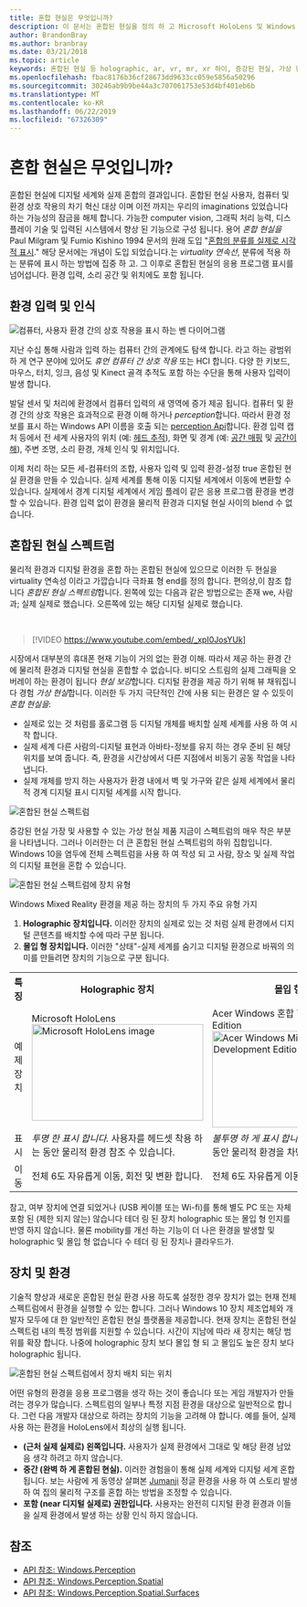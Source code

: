 ```yaml
---
title: 혼합 현실은 무엇입니까?
description: 이 문서는 혼합된 현실을 정의 하 고 Microsoft HoloLens 및 Windows Mixed Reality 몰입 형 헤드셋와 같은 Windows Mixed Reality 장치 뿐만 아니라 간단한 AR 및 VR 장치, 혼합된 현실 스펙트럼을 따라 배치 하는 방법을 보여 줍니다.
author: BrandonBray
ms.author: branbray
ms.date: 03/21/2018
ms.topic: article
keywords: 혼합된 현실 등 holographic, ar, vr, mr, xr 하이, 증강된 현실, 가상 현실, 설명
ms.openlocfilehash: fbac8176b36cf28673dd9633cc059e5856a50296
ms.sourcegitcommit: 30246ab9b9be44a3c707061753e53d4bf401eb6b
ms.translationtype: MT
ms.contentlocale: ko-KR
ms.lasthandoff: 06/22/2019
ms.locfileid: "67326309"
---
```

# <a name="what-is-mixed-reality"></a>혼합 현실은 무엇입니까?

혼합된 현실에 디지털 세계와 실제 혼합의 결과입니다. 혼합된 현실 사용자, 컴퓨터 및 환경 상호 작용의 차기 혁신 대상 이며 이전 까지는 우리의 imaginations 있었습니다 하는 가능성의 잠금을 해제 합니다. 가능한 computer vision, 그래픽 처리 능력, 디스플레이 기술 및 입력된 시스템에서 향상 된 기능으로 구성 됩니다. 용어 *혼합 현실을* Paul Milgram 및 Fumio Kishino 1994 문서의 원래 도입 "[혼합의 분류를 실제로 시각적 표시](http://etclab.mie.utoronto.ca/people/paul_dir/IEICE94/ieice.html)." 해당 문서에는 개념이 도입 되었습니다.는 *virtuality 연속선*, 분류에 적용 하는 분류에 표시 하는 방법에 집중 하 고. 그 이후로 혼합된 현실의 응용 프로그램 표시를 넘어섭니다. 환경 입력, 소리 공간 및 위치에도 포함 됩니다.

## <a name="environmental-input-and-perception"></a>환경 입력 및 인식

![컴퓨터, 사용자 환경 간의 상호 작용을 표시 하는 벤 다이어그램](images/mixed-reality-venn-diagram-300px.png)<br> 

지난 수십 통해 사람과 입력 하는 컴퓨터 간의 관계에도 탐색 합니다. 라고 하는 광범위 하 게 연구 분야에 있어도 *휴먼 컴퓨터 간 상호 작용* 또는 HCI 합니다. 다양 한 키보드, 마우스, 터치, 잉크, 음성 및 Kinect 골격 추적도 포함 하는 수단을 통해 사용자 입력이 발생 합니다.

발달 센서 및 처리에 환경에서 컴퓨터 입력의 새 영역에 증가 제공 됩니다. 컴퓨터 및 환경 간의 상호 작용은 효과적으로 환경 이해 하거나 *perception*합니다. 따라서 환경 정보를 표시 하는 Windows API 이름을 호출 되는 [perception Api](https://docs.microsoft.com/uwp/api/Windows.Perception)합니다. 환경 입력 캡처 등에서 전 세계 사용자의 위치 (예: [헤드 추적](coordinate-systems.md)), 화면 및 경계 (예: [공간 매핑](spatial-mapping.md) 및 [공간이해](case-study-expanding-the-spatial-mapping-capabilities-of-hololens.md)), 주변 조명, 소리 환경, 개체 인식 및 위치입니다.

이제 처리 하는 모든 세-컴퓨터의 조합, 사용자 입력 및 입력 환경-설정 true 혼합된 현실 환경을 만들 수 있습니다. 실제 세계를 통해 이동 디지털 세계에서 이동에 변환할 수 있습니다. 실제에서 경계 디지털 세계에서 게임 플레이 같은 응용 프로그램 환경을 변경할 수 있습니다. 환경 입력 없이 환경을 물리적 환경과 디지털 현실 사이의 blend 수 없습니다.

## <a name="the-mixed-reality-spectrum"></a>혼합된 현실 스펙트럼

물리적 환경과 디지털 환경을 혼합 하는 혼합된 현실에 있으므로 이러한 두 현실을 virtuality 연속성 이라고 가깝습니다 극좌표 형 end를 정의 합니다. 편의상,이 참조 합니다 *혼합된 현실 스펙트럼*합니다. 왼쪽에 있는 다음과 같은 방법으로는 존재 we, 사람과; 실제 실제로 했습니다. 오른쪽에 있는 해당 디지털 실제로 했습니다.

<br>

>[!VIDEO https://www.youtube.com/embed/_xpI0JosYUk]

시장에서 대부분의 휴대폰 현재 기능이 거의 없는 환경 이해. 따라서 제공 하는 환경 간에 물리적 환경과 디지털 현실을 혼합할 수 없습니다. 비디오 스트림의 실제 그래픽을 오버레이 하는 환경이 됩니다 *현실 보강*합니다. 디지털 환경을 제공 하기 위해 뷰 채워집니다 경험 *가상 현실*합니다. 이러한 두 가지 극단적인 간에 사용 되는 환경은 알 수 있듯이 *혼합 현실을*:
* 실제로 있는 것 처럼를 홀로그램 등 디지털 개체를 배치할 실제 세계를 사용 하 여 시작 합니다.
* 실제 세계 다른 사람의-디지털 표현과 아바타-정보를 유지 하는 경우 준비 된 해당 위치를 보여 줍니다. 즉, 환경을 시간상에서 다른 지점에서 비동기 공동 작업을 나타냅니다.
* 실제 개체를 방지 하는 사용자가 환경 내에서 벽 및 가구와 같은 실제 세계에서 물리적 경계 디지털 표시 디지털 세계를 시작 합니다.

![혼합된 현실 스펙트럼](images/mixed-reality-spectrum-550px.png)

증강된 현실 가장 및 사용할 수 있는 가상 현실 제품 지금이 스펙트럼의 매우 작은 부분을 나타냅니다. 그러나 이러한는 더 큰 혼합된 현실 스펙트럼의 하위 집합입니다. Windows 10을 염두에 전체 스펙트럼을 사용 하 여 작성 되 고 사람, 장소 및 실제 작업의 디지털 표현을 혼합 수 있습니다.

![혼합된 현실 스펙트럼에 장치 유형](images/mixed-reality-spectrum-device-types-550px.png)

Windows Mixed Reality 환경을 제공 하는 장치의 두 가지 주요 유형 가지
1. **Holographic 장치입니다.** 이러한 장치의 실제로 있는 것 처럼 실제 환경에서 디지털 콘텐츠를 배치할 수에 따라 구분 됩니다.
2. **몰입 형 장치입니다.** 이러한 "상태"-실제 세계를 숨기고 디지털 환경으로 바꿔의 의미를 만들려면 장치의 기능으로 구분 됩니다.

<table>
<tr>
<th width="20%"> 특징</th><th width="40%"> Holographic 장치</th><th width="40%"> 몰입 형 장치</th>
</tr><tr>
<td> 예제 장치</td><td> Microsoft HoloLens<br /> <img alt="Microsoft HoloLens image" width="300" height="169" src="images/mshololens-hero1-whitbg-rgb-300px.png" /></td><td> Acer Windows 혼합 현실 Development Edition<br /> <img alt="Acer Windows Mixed Reality Development Edition image" width="300" height="169" src="images/acer-windows-mixed-reality-development-edition-headset-300px.jpg" /></td>
</tr><tr>
<td> 표시</td><td> <i>투명 한 표시 합니다.</i> 사용자를 헤드셋 착용 하는 동안 물리적 환경 참조 수 있습니다.</td><td> <i>불투명 하 게 표시 합니다.</i> 헤드셋 착용 하는 동안 물리적 환경을 차단 합니다.</td>
</tr><tr>
<td> 이동</td><td> 전체 6도 자유롭게 이동, 회전 및 변환 합니다.</td><td> 전체 6도 자유롭게 이동, 회전 및 변환 합니다.</td>
</tr>
</table>

참고, 여부 장치에 연결 되었거나 (USB 케이블 또는 Wi-fi)를 통해 별도 PC 또는 자체 포함 된 (제한 되지 않는) 않습니다 테더 링 된 장치 holographic 또는 몰입 형 인지를 반영 하지 않습니다. 물론 mobility를 개선 하는 기능이 더 나은 환경을 발생할 및 holographic 및 몰입 형 없습니다 수 테더 링 된 장치나 클라우드가.

## <a name="devices-and-experiences"></a>장치 및 환경

기술적 향상과 새로운 혼합된 현실 환경 사용 하도록 설정한 경우 장치가 없는 현재 전체 스펙트럼에서 환경을 실행할 수 있는 합니다. 그러나 Windows 10 장치 제조업체와 개발자 모두에 대 한 일반적인 혼합된 현실 플랫폼을 제공합니다. 현재 장치는 혼합된 현실 스펙트럼 내의 특정 범위를 지원할 수 있습니다. 시간이 지남에 따라 새 장치는 해당 범위를 확장 합니다. 나중에 holographic 장치 보다 몰입 형 되 고 몰입도 높은 장치 보다 holographic 됩니다.

![혼합된 현실 스펙트럼에서 장치 배치 되는 위치](images/mixed-reality-spectrum-device-placement-550px.png)

어떤 유형의 환경을 응용 프로그램을 생각 하는 것이 좋습니다 또는 게임 개발자가 만들려는 경우가 많습니다. 스펙트럼의 일부나 특정 지점 환경을 대상으로 일반적으로 합니다. 그런 다음 개발자 대상으로 하려는 장치의 기능을 고려해 야 합니다. 예를 들어, 실제 사용 하는 환경을 HoloLens에서 최상의 실행 됩니다.
* **(근처 실제 실제로) 왼쪽입니다.** 사용자가 실제 환경에서 그대로 및 해당 환경 남았음 생각 하려고 하지 않습니다.
* **중간 (완벽 하 게 혼합된 현실).** 이러한 경험을이 통해 실제 세계와 디지털 세계 혼합 됩니다. 보는 사람에 게 동영상 살펴본 [Jumanji](https://en.wikipedia.org/wiki/Jumanji) 정글 환경을 사용 하 여 스토리 발생 하 여 집의 물리적 구조를 혼합 하는 방법을 조정할 수 있습니다.
* **포함 (near 디지털 실제로) 권한입니다.** 사용자는 완전히 디지털 환경 환경과 이들을 실제 환경에서 발생 하는 상황 인식 하지 않습니다.


## <a name="see-also"></a>참조
* [API 참조: Windows.Perception](https://docs.microsoft.com/uwp/api/Windows.Perception)
* [API 참조: Windows.Perception.Spatial](https://docs.microsoft.com/uwp/api/Windows.Perception.Spatial)
* [API 참조: Windows.Perception.Spatial.Surfaces](https://docs.microsoft.com/uwp/api/Windows.Perception.Spatial.Surfaces)
